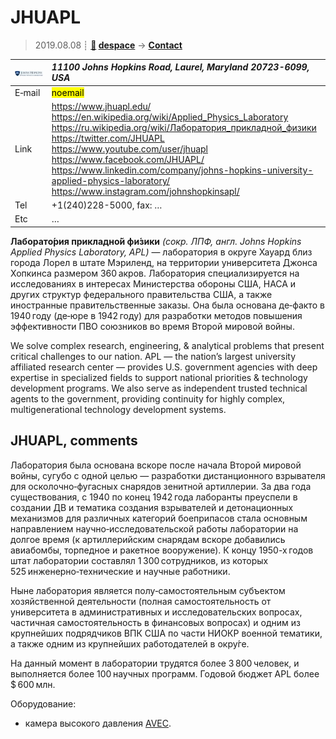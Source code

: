 # JHUAPL
> 2019.08.08 ┊ **[🚀](../index/index.md) [despace](index.md)** → **[Contact](contact.md)**

|[![](f/contact/j/jhuapl_logo1_thumb.jpg)](f/contact/j/jhuapl_logo1.png)|*11100 Johns Hopkins Road, Laurel, Maryland 20723-6099, USA*|
|:--|:--|
|E‑mail| <mark>noemail</mark> |
|Link| <https://www.jhuapl.edu/><br> <https://en.wikipedia.org/wiki/Applied_Physics_Laboratory><br> <https://ru.wikipedia.org/wiki/Лаборатория_прикладной_физики><br> <https://twitter.com/JHUAPL><br> <https://www.youtube.com/user/jhuapl><br> <https://www.facebook.com/JHUAPL/><br> <https://www.linkedin.com/company/johns-hopkins-university-applied-physics-laboratory/><br> <https://www.instagram.com/johnshopkinsapl/> |
|Tel| +1(240)228-5000, fax: … |
|Etc| … |

**Лаборато́рия прикладно́й фи́зики** *(сокр. ЛПФ, англ. Johns Hopkins Applied Physics Laboratory, APL)* — лаборатория в округе Хауард близ города Лорел в штате Мэриленд, на территории университета Джонса Хопкинса размером 360 акров. Лаборатория специализируется на исследованиях в интересах Министерства обороны США, НАСА и других структур федерального правительства США, а также иностранные правительственные заказы. Она была основана де‑факто в 1940 году (де‑юре в 1942 году) для разработки методов повышения эффективности ПВО союзников во время Второй мировой войны.

We solve complex research, engineering, & analytical problems that present critical challenges to our nation. APL — the nation’s largest university affiliated research center — provides U.S. government agencies with deep expertise in specialized fields to support national priorities & technology development programs. We also serve as independent trusted technical agents to the government, providing continuity for highly complex, multigenerational technology development systems.


<p style="page-break-after:always"> </p>

## JHUAPL, comments

Лаборатория была основана вскоре после начала Второй мировой войны, сугубо с одной целью — разработки дистанционного взрывателя для осколочно‑фугасных снарядов зенитной артиллерии. За два года существования, с 1940 по конец 1942 года лаборанты преуспели в создании ДВ и тематика создания взрывателей и детонационных механизмов для различных категорий боеприпасов стала основным направлением научно‑исследовательской работы лаборатории на долгое время (к артиллерийским снарядам вскоре добавились авиабомбы, торпедное и ракетное вооружение). К концу 1950-х годов штат лаборатории составлял 1 300 сотрудников, из которых 525 инженерно‑технические и научные работники.

Ныне лаборатория является полу‑самостоятельным субъектом хозяйственной деятельности (полная самостоятельность от университета в административных и исследовательских вопросах, частичная самостоятельность в финансовых вопросах) и одним из крупнейших подрядчиков ВПК США по части НИОКР военной тематики, а также одним из крупнейших работодателей в окру́ге.

На данный момент в лаборатории трудятся более 3 800 человек, и выполняется более 100 научных программ. Годовой бюджет APL более $ 600 млн.

Оборудование:

   - камера высокого давления [AVEC](avec.md).
